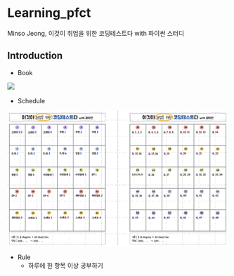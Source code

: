 # Learning_pfct
Minso Jeong, 이것이 취업을 위한 코딩테스트다 with 파이썬 스터디


Introduction
------------
* Book
<img src='http://image.yes24.com/goods/91433923/800x0' width="200">

* Schedule
<img src="docs/schedule.PNG" width="500">

* Rule
    * 하루에 한 항목 이상 공부하기
